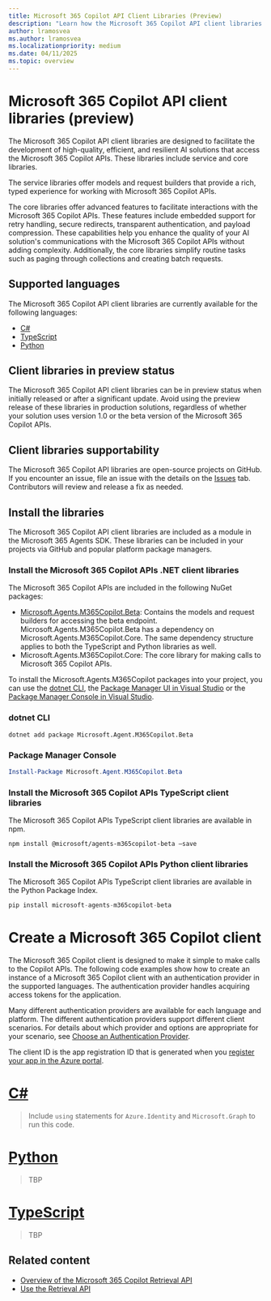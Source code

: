 ```yaml
---
title: Microsoft 365 Copilot API Client Libraries (Preview)
description: "Learn how the Microsoft 365 Copilot API client libraries simplify AI solution development with robust features like retry handling, secure redirects, and payload compression."
author: lramosvea
ms.author: lramosvea
ms.localizationpriority: medium
ms.date: 04/11/2025
ms.topic: overview
---
```


# Microsoft 365 Copilot API client libraries (preview)

The Microsoft 365 Copilot API client libraries are designed to facilitate the development of high-quality, efficient, and resilient AI solutions that access the Microsoft 365 Copilot APIs. These libraries include service and core libraries.

The service libraries offer models and request builders that provide a rich, typed experience for working with Microsoft 365 Copilot APIs.

The core libraries offer advanced features to facilitate interactions with the Microsoft 365 Copilot APIs. These features include embedded support for retry handling, secure redirects, transparent authentication, and payload compression. These capabilities help you enhance the quality of your AI solution's communications with the Microsoft 365 Copilot APIs without adding complexity. Additionally, the core libraries simplify routine tasks such as paging through collections and creating batch requests.

## Supported languages

The Microsoft 365 Copilot API client libraries are currently available for the following languages:

- [C#](https://github.com/microsoft/Agents-M365Copilot/tree/main/dotnet)
- [TypeScript](https://github.com/microsoft/Agents-M365Copilot/tree/main/typescript)
- [Python](https://github.com/microsoft/Agents-M365Copilot/tree/main/python)

## Client libraries in preview status

The Microsoft 365 Copilot API client libraries can be in preview status when initially released or after a significant update. Avoid using the preview release of these libraries in production solutions, regardless of whether your solution uses version 1.0 or the beta version of the Microsoft 365 Copilot APIs.

## Client libraries supportability

The Microsoft 365 Copilot API libraries are open-source projects on GitHub. If you encounter an issue, file an issue with the details on the [Issues](https://github.com/microsoft/Agents-M365Copilot/issues) tab. Contributors will review and release a fix as needed.

## Install the libraries

The Microsoft 365 Copilot API client libraries are included as a module in the Microsoft 365 Agents SDK. These libraries can be included in your projects via GitHub and popular platform package managers.

### Install the Microsoft 365 Copilot APIs .NET client libraries

The Microsoft 365 Copilot APIs are included in the following NuGet packages:

- [Microsoft.Agents.M365Copilot.Beta](https://github.com/microsoft/Agents-M365Copilot/tree/main/dotnet/src/Microsoft.Agents.M365Copilot.Beta): Contains the models and request builders for accessing the beta endpoint. Microsoft.Agents.M365Copilot.Beta has a dependency on Microsoft.Agents.M365Copilot.Core. The same dependency structure applies to both the TypeScript and Python libraries as well.
- Microsoft.Agents.M365Copilot.Core: The core library for making calls to Microsoft 365 Copilot APIs.

To install the Microsoft.Agents.M365Copilot packages into your project, you can use the [dotnet CLI](/nuget/quickstart/install-and-use-a-package-using-the-dotnet-cli), the [Package Manager UI in Visual Studio](/nuget/quickstart/install-and-use-a-package-in-visual-studio) or the [Package Manager Console in Visual Studio](/nuget/quickstart/install-and-use-a-package-in-visual-studio).

### dotnet CLI

```dotnetcli
dotnet add package Microsoft.Agent.M365Copilot.Beta
```

### Package Manager Console

```powershell
Install-Package Microsoft.Agent.M365Copilot.Beta
```

### Install the Microsoft 365 Copilot APIs TypeScript client libraries

The Microsoft 365 Copilot APIs TypeScript client libraries are available in npm.

```Shell
npm install @microsoft/agents-m365copilot-beta –save
```

### Install the Microsoft 365 Copilot APIs Python client libraries

The Microsoft 365 Copilot APIs TypeScript client libraries are available in the Python Package Index.

```py
pip install microsoft-agents-m365copilot-beta
```

# Create a Microsoft 365 Copilot client

The Microsoft 365 Copilot client is designed to make it simple to make calls to the Copilot APIs. The following code examples show how to create an instance of a Microsoft 365 Copilot client with an authentication provider in the supported languages. The authentication provider handles acquiring access tokens for the application.

Many different authentication providers are available for each language and platform. The different authentication providers support different client scenarios. For details about which provider and options are appropriate for your scenario, see [Choose an Authentication Provider](https://learn.microsoft.com/graph/sdks/choose-authentication-providers). 

The client ID is the app registration ID that is generated when you [register your app in the Azure portal](https://learn.microsoft.com/graph/auth-register-app-v2).

# [C#](#tab/csharp)

> Include `using` statements for `Azure.Identity` and `Microsoft.Graph` to run this code.

# [Python](#tab/python)

> TBP

# [TypeScript](#tab/typescript)

> TBP

## Related content

- [Overview of the Microsoft 365 Copilot Retrieval API](../api-reference/retrieval-api-overview.md)
- [Use the Retrieval API](../api-reference/copilotroot-retrieval.md)
